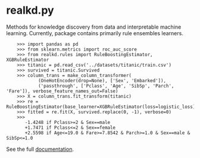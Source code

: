 # realkd.py

Methods for knowledge discovery from data and interpretable machine learning.
Currently, package contains primarily rule ensembles learners.

```
    >>> import pandas as pd
    >>> from sklearn.metrics import roc_auc_score
    >>> from realkd.rules import RuleBoostingEstimator, XGBRuleEstimator
    >>> titanic = pd.read_csv('../datasets/titanic/train.csv')
    >>> survived = titanic.Survived
    >>> column_trans = make_column_transformer(
            (OneHotEncoder(drop=None), ['Sex', 'Embarked']),
            ('passthrough', ['Pclass', 'Age', 'SibSp', 'Parch', 'Fare']), verbose_feature_names_out=False)
    >>> X = column_trans.fit_transform(titanic)
    >>> re = RuleBoostingEstimator(base_learner=XGBRuleEstimator(loss=logistic_loss))
    >>> fitted = re.fit(X, survived.replace(0, -1), verbose=0)
    >>> 
       -1.4248 if Pclass>=2 & Sex==male
       +1.7471 if Pclass<=2 & Sex==female
       +2.5598 if Age<=19.0 & Fare>=7.8542 & Parch>=1.0 & Sex==male & SibSp<=1.0
```

See the full [documentation](https://realkdpy.readthedocs.io/en/latest/index.html).